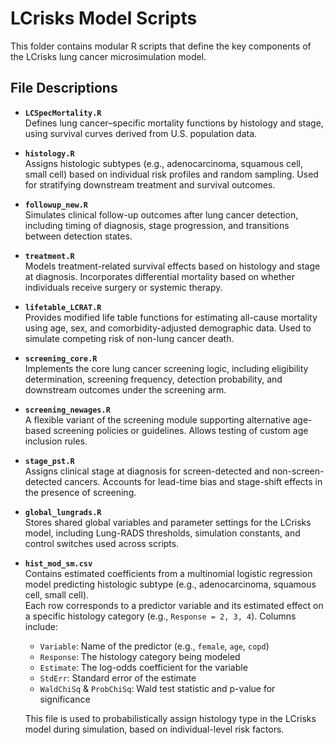 # LCrisks Model Scripts

This folder contains modular R scripts that define the key components of the LCrisks lung cancer microsimulation model.

## File Descriptions

- **`LCSpecMortality.R`**  
  Defines lung cancer–specific mortality functions by histology and stage, using survival curves derived from U.S. population data.

- **`histology.R`**  
  Assigns histologic subtypes (e.g., adenocarcinoma, squamous cell, small cell) based on individual risk profiles and random sampling. Used for stratifying downstream treatment and survival outcomes.

- **`followup_new.R`**  
  Simulates clinical follow-up outcomes after lung cancer detection, including timing of diagnosis, stage progression, and transitions between detection states.

- **`treatment.R`**  
  Models treatment-related survival effects based on histology and stage at diagnosis. Incorporates differential mortality based on whether individuals receive surgery or systemic therapy.

- **`lifetable_LCRAT.R`**  
  Provides modified life table functions for estimating all-cause mortality using age, sex, and comorbidity-adjusted demographic data. Used to simulate competing risk of non-lung cancer death.

- **`screening_core.R`**  
  Implements the core lung cancer screening logic, including eligibility determination, screening frequency, detection probability, and downstream outcomes under the screening arm.

- **`screening_newages.R`**  
  A flexible variant of the screening module supporting alternative age-based screening policies or guidelines. Allows testing of custom age inclusion rules.

- **`stage_pst.R`**  
  Assigns clinical stage at diagnosis for screen-detected and non-screen-detected cancers. Accounts for lead-time bias and stage-shift effects in the presence of screening.

- **`global_lungrads.R`**  
  Stores shared global variables and parameter settings for the LCrisks model, including Lung-RADS thresholds, simulation constants, and control switches used across scripts.

- **`hist_mod_sm.csv`**  
  Contains estimated coefficients from a multinomial logistic regression model predicting histologic subtype (e.g., adenocarcinoma, squamous cell, small cell).  
  Each row corresponds to a predictor variable and its estimated effect on a specific histology category (e.g., `Response = 2, 3, 4`). Columns include:
  - `Variable`: Name of the predictor (e.g., `female`, `age`, `copd`)
  - `Response`: The histology category being modeled
  - `Estimate`: The log-odds coefficient for the variable
  - `StdErr`: Standard error of the estimate
  - `WaldChiSq` & `ProbChiSq`: Wald test statistic and p-value for significance

  This file is used to probabilistically assign histology type in the LCrisks model during simulation, based on individual-level risk factors.

